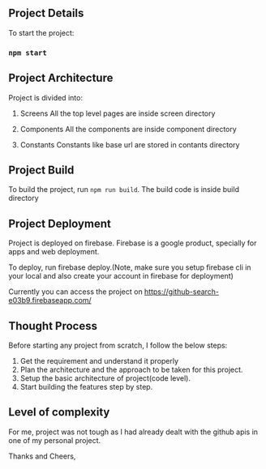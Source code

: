 ## Project Details

To start the project: 

### `npm start`

## Project Architecture

Project is divided into: 

1. Screens
All the top level pages are inside screen directory

2. Components
All the components are inside component directory

3. Constants
Constants like base url are stored in contants directory

## Project Build

To build the project, run `npm run build`. The build code is inside build directory

## Project Deployment

Project is deployed on firebase. Firebase is a google product, specially for apps and web deployment.

To deploy, run firebase deploy.(Note, make sure you setup firebase cli in your local and also create your account in firebase for deployment)

Currently you can access the project on https://github-search-e03b9.firebaseapp.com/

## Thought Process

Before starting any project from scratch, I follow the below steps:

1. Get the requirement and understand it properly
2. Plan the architecture and the approach to be taken for this project.
3. Setup the basic architecture of project(code level).
4. Start building the features step by step.

## Level of complexity

For me, project was not tough as I had already dealt with the github apis in one of my personal project.


Thanks and Cheers,